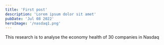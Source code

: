 ```yaml
---
title: 'First post'
description: 'Lorem ipsum dolor sit amet'
pubDate: 'Jul 08 2022'
heroImage: '/nasdaq1.png'
---
```


This research is to analyse the economy health of 30 companies in Nasdaq
